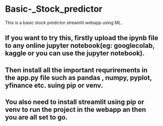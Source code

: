 # Basic-_Stock_predictor
This is a basic stock predictor streamlit webapp using ML.

## If you want to try this, firstly upload the ipynb file to any online jupyter notebook(eg: googlecolab, kaggle or you can use the jupyter notebook).

## Then install all the important requrirements in the app.py file such as pandas , numpy, pyplot, yfinance etc. suing pip or venv.

## You also need to install streamlit using pip or venv to run the project in the webapp an then you are all set to go.  
